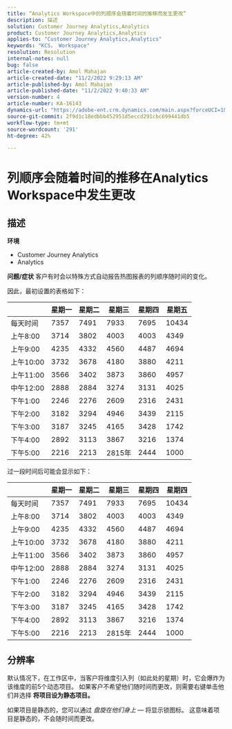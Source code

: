 ```yaml
---
title: “Analytics Workspace中的列顺序会随着时间的推移而发生更改”
description: 描述
solution: Customer Journey Analytics,Analytics
product: Customer Journey Analytics,Analytics
applies-to: "Customer Journey Analytics,Analytics"
keywords: "KCS， Workspace"
resolution: Resolution
internal-notes: null
bug: false
article-created-by: Amol Mahajan
article-created-date: "11/2/2022 9:29:13 AM"
article-published-by: Amol Mahajan
article-published-date: "11/2/2022 9:40:33 AM"
version-number: 4
article-number: KA-16143
dynamics-url: "https://adobe-ent.crm.dynamics.com/main.aspx?forceUCI=1&pagetype=entityrecord&etn=knowledgearticle&id=7eca03cc-905a-ed11-9561-6045bd006a22"
source-git-commit: 2f9d1c18edbbb452951d5eccd291cbc699441db5
workflow-type: tm+mt
source-wordcount: '291'
ht-degree: 42%

---
```


# 列顺序会随着时间的推移在Analytics Workspace中发生更改

## 描述

<b>环境</b>
- Customer Journey Analytics
- Analytics



<b>问题/症状</b>
客户有时会以特殊方式自动报告热图报表的列顺序随时间的变化。

因此，最初设置的表格如下：


|   | 星期一 | 星期二 | 星期三 | 星期四 | 星期五 |
| --- | --- | --- | --- | --- | --- |
| 每天时间 | 7357 | 7491 | 7933 | 7695 | 10434 |
| 上午8:00 | 3714 | 3802 | 4003 | 4003 | 4349 |
| 上午9:00 | 4235 | 4332 | 4560 | 4487 | 4694 |
| 上午10:00 | 3732 | 3678 | 4180 | 3880 | 4211 |
| 上午11:00 | 3566 | 3402 | 3873 | 3860 | 4957 |
| 中午12:00 | 2888 | 2884 | 3274 | 3131 | 4025 |
| 下午1:00 | 2246 | 2276 | 2609 | 2316 | 2431 |
| 下午2:00 | 3182 | 3294 | 4946 | 3439 | 2115 |
| 下午3:00 | 3187 | 3245 | 4165 | 3428 | 1742 |
| 下午4:00 | 2892 | 3113 | 3867 | 3216 | 1374 |
| 下午5:00 | 2216 | 2213 | 2815年 | 2444 | 1000 |


过一段时间后可能会显示如下：


|   | 星期一 | 星期二 | 星期三 | 星期四 | 星期四 |
| --- | --- | --- | --- | --- | --- |
| 每天时间 | 7357 | 7491 | 7933 | 7695 | 10434 |
| 上午8:00 | 3714 | 3802 | 4003 | 4003 | 4349 |
| 上午9:00 | 4235 | 4332 | 4560 | 4487 | 4694 |
| 上午10:00 | 3732 | 3678 | 4180 | 3880 | 4211 |
| 上午11:00 | 3566 | 3402 | 3873 | 3860 | 4957 |
| 中午12:00 | 2888 | 2884 | 3274 | 3131 | 4025 |
| 下午1:00 | 2246 | 2276 | 2609 | 2316 | 2431 |
| 下午2:00 | 3182 | 3294 | 4946 | 3439 | 2115 |
| 下午3:00 | 3187 | 3245 | 4165 | 3428 | 1742 |
| 下午4:00 | 2892 | 3113 | 3867 | 3216 | 1374 |
| 下午5:00 | 2216 | 2213 | 2815年 | 2444 | 1000 |



## 分辨率


默认情况下，在工作区中，当客户将维度引入列（如此处的星期）时，它会爆炸为该维度的前5个动态项目。 如果客户不希望他们随时间而更改，则需要右键单击他们并选择 <b>将项目设为静态项目。</b>

如果项目是静态的，您可以通过 *盘旋在他们身上*  — 将显示锁图标。 这意味着项目是静态的，不会随时间而更改。
